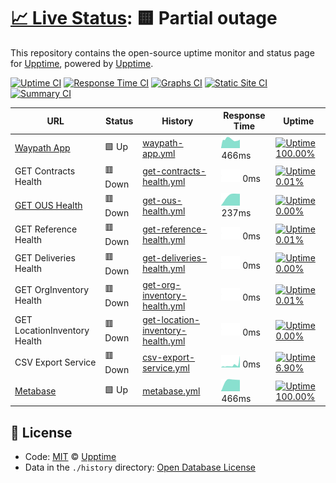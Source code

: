 # [📈 Live Status](https://demo.upptime.js.org): <!--live status--> **🟨 Partial outage**

This repository contains the open-source uptime monitor and status page for [Upptime](https://upptime.js.org), powered by [Upptime](https://github.com/upptime/upptime).

[![Uptime CI](https://github.com/koj-co/upptime/workflows/Uptime%20CI/badge.svg)](https://github.com/koj-co/upptime/actions?query=workflow%3A%22Uptime+CI%22)
[![Response Time CI](https://github.com/koj-co/upptime/workflows/Response%20Time%20CI/badge.svg)](https://github.com/koj-co/upptime/actions?query=workflow%3A%22Response+Time+CI%22)
[![Graphs CI](https://github.com/koj-co/upptime/workflows/Graphs%20CI/badge.svg)](https://github.com/koj-co/upptime/actions?query=workflow%3A%22Graphs+CI%22)
[![Static Site CI](https://github.com/koj-co/upptime/workflows/Static%20Site%20CI/badge.svg)](https://github.com/koj-co/upptime/actions?query=workflow%3A%22Static+Site+CI%22)
[![Summary CI](https://github.com/koj-co/upptime/workflows/Summary%20CI/badge.svg)](https://github.com/koj-co/upptime/actions?query=workflow%3A%22Summary+CI%22)

<!--start: status pages-->
<!-- This summary is generated by Upptime (https://github.com/upptime/upptime) -->
<!-- Do not edit this manually, your changes will be overwritten -->

| URL                                                             | Status  | History                                                                                                                                     | Response Time                                                                                    | Uptime                                                                                                                                                                                                                                                      |
| --------------------------------------------------------------- | ------- | ------------------------------------------------------------------------------------------------------------------------------------------- | ------------------------------------------------------------------------------------------------ | ----------------------------------------------------------------------------------------------------------------------------------------------------------------------------------------------------------------------------------------------------------- |
| [Waypath App](https://app.waypath.io)                           | 🟩 Up   | [waypath-app.yml](https://github.com/fullprofile/status_monitor/commits/master/history/waypath-app.yml)                                     | <img alt="Response time graph" src="./graphs/waypath-app.png" height="20"> 466ms                 | [![Uptime 100.00%](https://img.shields.io/endpoint?url=https%3A%2F%2Fraw.githubusercontent.com%2Ffullprofile%2Fstatus_monitor%2Fmaster%2Fapi%2Fwaypath-app%2Fuptime.json)](https://status.waypath.io/history/waypath-app)                                   |
| GET Contracts Health                                            | 🟥 Down | [get-contracts-health.yml](https://github.com/fullprofile/status_monitor/commits/master/history/get-contracts-health.yml)                   | <img alt="Response time graph" src="./graphs/get-contracts-health.png" height="20"> 0ms          | [![Uptime 0.01%](https://img.shields.io/endpoint?url=https%3A%2F%2Fraw.githubusercontent.com%2Ffullprofile%2Fstatus_monitor%2Fmaster%2Fapi%2Fget-contracts-health%2Fuptime.json)](https://status.waypath.io/history/get-contracts-health)                   |
| [GET OUS Health](https://dev-api.waypath.io/ous/health-monitor) | 🟥 Down | [get-ous-health.yml](https://github.com/fullprofile/status_monitor/commits/master/history/get-ous-health.yml)                               | <img alt="Response time graph" src="./graphs/get-ous-health.png" height="20"> 237ms              | [![Uptime 0.00%](https://img.shields.io/endpoint?url=https%3A%2F%2Fraw.githubusercontent.com%2Ffullprofile%2Fstatus_monitor%2Fmaster%2Fapi%2Fget-ous-health%2Fuptime.json)](https://status.waypath.io/history/get-ous-health)                               |
| GET Reference Health                                            | 🟥 Down | [get-reference-health.yml](https://github.com/fullprofile/status_monitor/commits/master/history/get-reference-health.yml)                   | <img alt="Response time graph" src="./graphs/get-reference-health.png" height="20"> 0ms          | [![Uptime 0.01%](https://img.shields.io/endpoint?url=https%3A%2F%2Fraw.githubusercontent.com%2Ffullprofile%2Fstatus_monitor%2Fmaster%2Fapi%2Fget-reference-health%2Fuptime.json)](https://status.waypath.io/history/get-reference-health)                   |
| GET Deliveries Health                                           | 🟥 Down | [get-deliveries-health.yml](https://github.com/fullprofile/status_monitor/commits/master/history/get-deliveries-health.yml)                 | <img alt="Response time graph" src="./graphs/get-deliveries-health.png" height="20"> 0ms         | [![Uptime 0.00%](https://img.shields.io/endpoint?url=https%3A%2F%2Fraw.githubusercontent.com%2Ffullprofile%2Fstatus_monitor%2Fmaster%2Fapi%2Fget-deliveries-health%2Fuptime.json)](https://status.waypath.io/history/get-deliveries-health)                 |
| GET OrgInventory Health                                         | 🟥 Down | [get-org-inventory-health.yml](https://github.com/fullprofile/status_monitor/commits/master/history/get-org-inventory-health.yml)           | <img alt="Response time graph" src="./graphs/get-org-inventory-health.png" height="20"> 0ms      | [![Uptime 0.01%](https://img.shields.io/endpoint?url=https%3A%2F%2Fraw.githubusercontent.com%2Ffullprofile%2Fstatus_monitor%2Fmaster%2Fapi%2Fget-org-inventory-health%2Fuptime.json)](https://status.waypath.io/history/get-org-inventory-health)           |
| GET LocationInventory Health                                    | 🟥 Down | [get-location-inventory-health.yml](https://github.com/fullprofile/status_monitor/commits/master/history/get-location-inventory-health.yml) | <img alt="Response time graph" src="./graphs/get-location-inventory-health.png" height="20"> 0ms | [![Uptime 0.00%](https://img.shields.io/endpoint?url=https%3A%2F%2Fraw.githubusercontent.com%2Ffullprofile%2Fstatus_monitor%2Fmaster%2Fapi%2Fget-location-inventory-health%2Fuptime.json)](https://status.waypath.io/history/get-location-inventory-health) |
| CSV Export Service                                              | 🟥 Down | [csv-export-service.yml](https://github.com/fullprofile/status_monitor/commits/master/history/csv-export-service.yml)                       | <img alt="Response time graph" src="./graphs/csv-export-service.png" height="20"> 0ms            | [![Uptime 6.90%](https://img.shields.io/endpoint?url=https%3A%2F%2Fraw.githubusercontent.com%2Ffullprofile%2Fstatus_monitor%2Fmaster%2Fapi%2Fcsv-export-service%2Fuptime.json)](https://status.waypath.io/history/csv-export-service)                       |
| [Metabase](https://metabase.waypath.io/)                        | 🟩 Up   | [metabase.yml](https://github.com/fullprofile/status_monitor/commits/master/history/metabase.yml)                                           | <img alt="Response time graph" src="./graphs/metabase.png" height="20"> 466ms                    | [![Uptime 100.00%](https://img.shields.io/endpoint?url=https%3A%2F%2Fraw.githubusercontent.com%2Ffullprofile%2Fstatus_monitor%2Fmaster%2Fapi%2Fmetabase%2Fuptime.json)](https://status.waypath.io/history/metabase)                                         |

<!--end: status pages-->

## 📄 License

- Code: [MIT](./LICENSE) © [Upptime](https://upptime.js.org)
- Data in the `./history` directory: [Open Database License](https://opendatacommons.org/licenses/odbl/1-0/)
